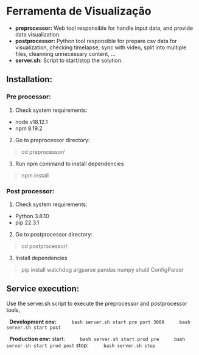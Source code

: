 # Ferramenta de Visualização

- **preprocessor:** Web tool responsible for handle input data, and provide data visualization.
- **postprocessor:** Python tool responsible for prepare csv data for visualization, checking timelapse, sync with video, split into multiple files, cleanning unnecessary content, ...
- **server.sh:** Script to start/stop the solution.

## Installation:
### Pre processor:
1) Check system requirements:
- node v18.12.1
- npm 8.19.2

2) Go to preprocessor directory:
> cd preprocessor/

3) Run npm command to install dependencies
> npm install

### Post processor:
1) Check system requirements:
- Python 3.8.10
- pip 22.3.1

2) Go to postprocessor directory:
> cd postprocessor/

3) Install dependencies
> pip install watchdog argparse pandas numpy  shutil ConfigParser

## Service execution:
  Use the server.sh script to execute the preprocessor and postprocessor tools,

&nbsp;&nbsp;**Development env:**
`     bash server.sh start pre port 3000`
`     bash server.sh start post`

&nbsp;&nbsp;**Production env:**
start:
`     bash server.sh start prod pre`
`     bash server.sh start prod post`
stop:
`     bash server.sh stop`
